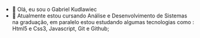 - 👋 Olá, eu sou o Gabriel Kudlawiec
- 🔎 Atualmente estou cursando Análise e Desenvolvimento de Sistemas na graduação, em paralelo estou estudando algumas tecnologias como : Html5 e Css3, Javascript, Git e Github;
